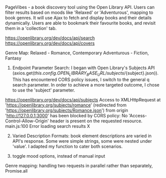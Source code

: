 <!-- A link to the live app so people can try it out! -->

<!-- An overview of your idea, with a description of the key features -->
PageVibes - a book discovery tool using the Open Library API. 
Users can filter results based on moods like 'Relaxed' or 'Adventurous', mapping to book genres. 
It will use Ajax to fetch and display books and their details dynamically.
Users are able to bookmark their favourite books, and revisit them in a 'collection' tab.

<!-- Any wireframes or diagrams you used during the planning stage -->
https://openlibrary.org/dev/docs/api/search
https://openlibrary.org/dev/docs/api/covers

Genre Map:
Relaxed - Romance, Contemporary
Adventurous - Fiction, Fantasy

<!-- A screenshot or two of the app is nice to have -->

<!-- Explain a technical hurdle (something you struggled with) -->
1. Endpoint Parameter Search: I began with Open Library's Subjects API (axios.get(${this.config.OPEN_LIBRARY_BASE_URL}/subjects/${subject}.json)). 
This has encountered CORS policy issues, I switch to the general q search parameter.
In order to achieve a more targeted outcome, I chose to use the 'subject' parameter.

https://openlibrary.org/dev/docs/api/subjects
Access to XMLHttpRequest at 'https://openlibrary.org/subjects/romance' (redirected from 'https://openlibrary.org/subjects/Romance.json') from origin 'http://127.0.0.1:3000' has been blocked by CORS policy: No 'Access-Control-Allow-Origin' header is present on the requested resource.
main.js:100 Error loading search results X

2. Varied Description Formats: book element descriptions are varied in API's response. 
Some were simple strings, some were nested under 'value'. I adapted my function to cater both scenarios.

5. toggle mood options, instead of manual input

<!-- Explain some things you learned (something you enjoyed) -->

<!-- If you used technology that we haven't covered in class, provide an overview of that -->

<!-- Where next? What will you add? (i.e. Wishlist / Future Features) -->
Genre mapping: handling two requests in parallel rather than separately, Promise.all